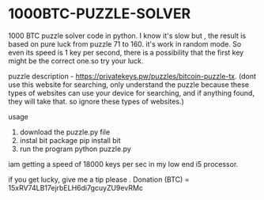 # 1000BTC-PUZZLE-SOLVER
1000 BTC puzzle solver code in python. I know it's slow but , the result is based on pure luck from puzzle 71 to 160. it's work in random mode. So even its speed is 1 key per second, there is a possibility that the first key might be the correct one.so try your luck.

puzzle description - https://privatekeys.pw/puzzles/bitcoin-puzzle-tx. (dont use this website for searching, only understand the puzzle because these types of websites can use your device for searching, and if anything found, they will take that. so ignore these types of websites.)

usage

1) download the puzzle.py file
2) instal bit package 
pip install bit
3) run the program
   python puzzle.py

iam getting a speed of 18000 keys per sec in my low end i5 processor.


if you get lucky, give me a tip please .
Donation (BTC) = 15xRV74LB17ejrbELH6di7gcuyZU9evRMc
